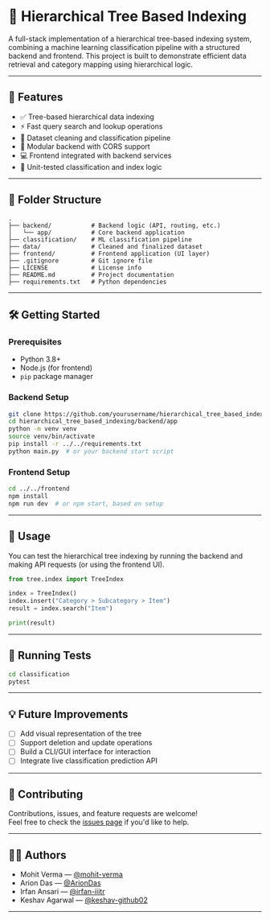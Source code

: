 # 🌳 Hierarchical Tree Based Indexing

A full-stack implementation of a hierarchical tree-based indexing system, combining a machine learning classification pipeline with a structured backend and frontend. This project is built to demonstrate efficient data retrieval and category mapping using hierarchical logic.

---

## 🚀 Features

- ✅ Tree-based hierarchical data indexing
- ⚡ Fast query search and lookup operations
- 📁 Dataset cleaning and classification pipeline
- 🧠 Modular backend with CORS support
- 💻 Frontend integrated with backend services
- 🧪 Unit-tested classification and index logic

---

## 📁 Folder Structure

```
.
├── backend/           # Backend logic (API, routing, etc.)
│   └── app/           # Core backend application
├── classification/    # ML classification pipeline
├── data/              # Cleaned and finalized dataset
├── frontend/          # Frontend application (UI layer)
├── .gitignore         # Git ignore file
├── LICENSE            # License info
├── README.md          # Project documentation
├── requirements.txt   # Python dependencies
```

---

## 🛠️ Getting Started

### Prerequisites
- Python 3.8+
- Node.js (for frontend)
- `pip` package manager

### Backend Setup
```bash
git clone https://github.com/yourusername/hierarchical_tree_based_indexing.git
cd hierarchical_tree_based_indexing/backend/app
python -m venv venv
source venv/bin/activate
pip install -r ../../requirements.txt
python main.py  # or your backend start script
```

### Frontend Setup
```bash
cd ../../frontend
npm install
npm run dev  # or npm start, based on setup
```

---

## 📌 Usage

You can test the hierarchical tree indexing by running the backend and making API requests (or using the frontend UI).

```python
from tree.index import TreeIndex

index = TreeIndex()
index.insert("Category > Subcategory > Item")
result = index.search("Item")

print(result)
```

---

## 🧪 Running Tests

```bash
cd classification
pytest
```

---

## 💡 Future Improvements

- [ ] Add visual representation of the tree
- [ ] Support deletion and update operations
- [ ] Build a CLI/GUI interface for interaction
- [ ] Integrate live classification prediction API

---


## 🙌 Contributing

Contributions, issues, and feature requests are welcome!  
Feel free to check the [issues page](https://github.com/yourusername/hierarchical_tree_based_indexing/issues) if you'd like to help.

---

## 👨‍💻 Authors

- Mohit Verma — [@mohit-verma](https://github.com/mohit-verma)
- Arion Das — [@ArionDas](https://github.com/ArionDas)
- Irfan Ansari — [@irfan-iiitr](https://github.com/irfan-iiitr)
- Keshav Agarwal — [@keshav-github02](https://github.com/keshav-github02)

---

